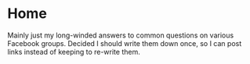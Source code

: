# Home

Mainly just my long-winded answers to common questions on various Facebook groups. Decided I should write them down once, so I can post links instead of keeping to re-write them.